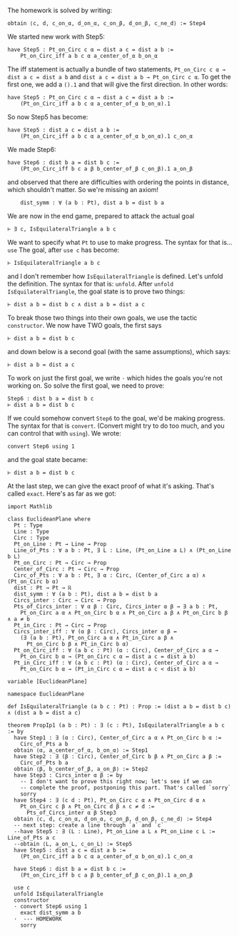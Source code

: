 The homework is solved by writing:
```
obtain ⟨c, d, c_on_α, d_on_α, c_on_β, d_on_β, c_ne_d⟩ := Step4
```

We started new work with Step5:
```
have Step5 : Pt_on_Circ c α ↔ dist a c = dist a b :=
	Pt_on_Circ_iff a b c α a_center_of_α b_on_α
```
The iff statement is actually a bundle of two statements, `Pt_on_Circ c α → dist a c = dist a b` and `dist a c = dist a b → Pt_on_Circ c α`. To get the first one, we add a `().1` and that will give the first direction. In other words:
```
have Step5 : Pt_on_Circ c α → dist a c = dist a b :=
	(Pt_on_Circ_iff a b c α a_center_of_α b_on_α).1
```

So now Step5 has become:
```
have Step5 : dist a c = dist a b :=
	(Pt_on_Circ_iff a b c α a_center_of_α b_on_α).1 c_on_α
```
We made Step6:
```
have Step6 : dist b a = dist b c :=
	(Pt_on_Circ_iff b c a β b_center_of_β c_on_β).1 a_on_β
```
and observed that there are difficulties with ordering the points in distance, which shouldn't matter. So we're missing an axiom! 
```
	dist_symm : ∀ (a b : Pt), dist a b = dist b a
```
We are now in the end game, prepared to attack the actual goal
```
⊢ ∃ c, IsEquilateralTriangle a b c
```
We want to specify what `Pt` to use to make progress. The syntax for that is... `use`
The goal, after `use c` has become:
```
⊢ IsEquilateralTriangle a b c
```
and I don't remember how `IsEquilateralTriangle` is defined. Let's unfold the definition. The syntax for that is: `unfold`. After `unfold IsEquilateralTriangle`, the goal state is to prove two things:
```
⊢ dist a b = dist b c ∧ dist a b = dist a c
```
To break those two things into their own goals, we use the tactic `constructor`. We now have TWO goals, the first says
```
⊢ dist a b = dist b c
```
and down below is a second goal (with the same assumptions), which says:
```
⊢ dist a b = dist a c
```
To work on just the first goal, we write `·` which hides the goals you're not working on.
So solve the first goal, we need to prove:
```
Step6 : dist b a = dist b c
⊢ dist a b = dist b c
```
If we could somehow convert `Step6` to the goal, we'd be making progress. The syntax for that is `convert`. (Convert might try to do too much, and you can control that with `using`). We wrote:
```
convert Step6 using 1
```
and the goal state became:
```
⊢ dist a b = dist b c
```
At the last step, we can give the exact proof of what it's asking. That's called `exact`.
Here's as far as we got:
```
import Mathlib

class EuclideanPlane where
  Pt : Type
  Line : Type
  Circ : Type
  Pt_on_Line : Pt → Line → Prop
  Line_of_Pts : ∀ a b : Pt, ∃ L : Line, (Pt_on_Line a L) ∧ (Pt_on_Line b L)
  Pt_on_Circ : Pt → Circ → Prop
  Center_of_Circ : Pt → Circ → Prop
  Circ_of_Pts : ∀ a b : Pt, ∃ α : Circ, (Center_of_Circ a α) ∧ (Pt_on_Circ b α)
  dist : Pt → Pt → ℝ
  dist_symm : ∀ (a b : Pt), dist a b = dist b a
  Circs_inter : Circ → Circ → Prop
  Pts_of_Circs_inter : ∀ α β : Circ, Circs_inter α β → ∃ a b : Pt,
    Pt_on_Circ a α ∧ Pt_on_Circ b α ∧ Pt_on_Circ a β ∧ Pt_on_Circ b β ∧ a ≠ b
  Pt_in_Circ : Pt → Circ → Prop
  Circs_inter_iff : ∀ (α β : Circ), Circs_inter α β ↔
    (∃ (a b : Pt), Pt_on_Circ a α ∧ Pt_in_Circ a β ∧
      Pt_on_Circ b β ∧ Pt_in_Circ b α)
  Pt_on_Circ_iff : ∀ (a b c : Pt) (α : Circ), Center_of_Circ a α →
    Pt_on_Circ b α → (Pt_on_Circ c α ↔ dist a c = dist a b)
  Pt_in_Circ_iff : ∀ (a b c : Pt) (α : Circ), Center_of_Circ a α →
    Pt_on_Circ b α → (Pt_in_Circ c α ↔ dist a c < dist a b)

variable [EuclideanPlane]

namespace EuclideanPlane

def IsEquilateralTriangle (a b c : Pt) : Prop := (dist a b = dist b c) ∧ (dist a b = dist a c)

theorem PropIp1 (a b : Pt) : ∃ (c : Pt), IsEquilateralTriangle a b c := by
  have Step1 : ∃ (α : Circ), Center_of_Circ a α ∧ Pt_on_Circ b α :=
    Circ_of_Pts a b
  obtain ⟨α, a_center_of_α, b_on_α⟩ := Step1
  have Step2 : ∃ (β : Circ), Center_of_Circ b β ∧ Pt_on_Circ a β :=
    Circ_of_Pts b a
  obtain ⟨β, b_center_of_β, a_on_β⟩ := Step2
  have Step3 : Circs_inter α β := by
    -- I don't want to prove this right now; let's see if we can
    -- complete the proof, postponing this part. That's called `sorry`
    sorry
  have Step4 : ∃ (c d : Pt), Pt_on_Circ c α ∧ Pt_on_Circ d α ∧
    Pt_on_Circ c β ∧ Pt_on_Circ d β ∧ c ≠ d :=
      Pts_of_Circs_inter α β Step3
  obtain ⟨c, d, c_on_α, d_on_α, c_on_β, d_on_β, c_ne_d⟩ := Step4
  -- next step: create a line through `a` and `c`
  --have Step5 : ∃ (L : Line), Pt_on_Line a L ∧ Pt_on_Line c L := Line_of_Pts a c
  --obtain ⟨L, a_on_L, c_on_L⟩ := Step5
  have Step5 : dist a c = dist a b := 
    (Pt_on_Circ_iff a b c α a_center_of_α b_on_α).1 c_on_α
  
  have Step6 : dist b a = dist b c :=
    (Pt_on_Circ_iff b c a β b_center_of_β c_on_β).1 a_on_β 

  use c
  unfold IsEquilateralTriangle
  constructor
  · convert Step6 using 1
    exact dist_symm a b
  ·  --- HOMEWORK
    sorry
```
